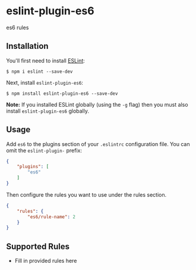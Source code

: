 # eslint-plugin-es6

es6 rules

## Installation

You'll first need to install [ESLint](http://eslint.org):

```
$ npm i eslint --save-dev
```

Next, install `eslint-plugin-es6`:

```
$ npm install eslint-plugin-es6 --save-dev
```

**Note:** If you installed ESLint globally (using the `-g` flag) then you must also install `eslint-plugin-es6` globally.

## Usage

Add `es6` to the plugins section of your `.eslintrc` configuration file. You can omit the `eslint-plugin-` prefix:

```json
{
    "plugins": [
        "es6"
    ]
}
```


Then configure the rules you want to use under the rules section.

```json
{
    "rules": {
        "es6/rule-name": 2
    }
}
```

## Supported Rules

* Fill in provided rules here





